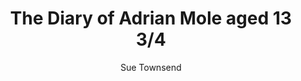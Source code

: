 ---
title: The Diary of Adrian Mole aged 13 3/4
author: Sue Townsend
readingDate: 2014-08-24
purchaseLink:
---